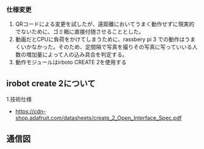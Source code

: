 ### 仕様変更
  1. QRコードによる変更を試したが、遠距離においてうまく動作せずに現実的でないために、ゴミ箱に直接付随させることとした。
  1. 動画だとCPUに負荷をかけてしまうために、rassbery pi 3 での動作はうまくいかなかった。そのため、定間隔で写真を撮りその写真に写っていいる人数の増加量によって人の込み具合を判定する。
  1. 動作モジュールはirboto CREATE 2を使用する 
 
## irobot create 2について
 1.技術仕様  
  - https://cdn-shop.adafruit.com/datasheets/create_2_Open_Interface_Spec.pdf
## 通信図

  
